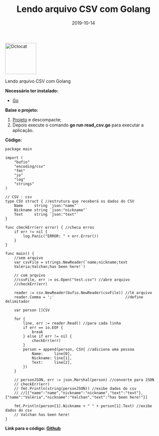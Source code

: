 ﻿---
date: 2019-10-14
title: "Lendo arquivo CSV com Golang"
description: "Utilizando o Golang para ler arquivos CSV."
category: "golang"
---

<p class="alinhar"><img src="../assets/images/octocat.gif" alt="Octocat" title="Octocat" width="100" height="100"></p>

Lendo arquivo CSV com Golang

**Necessário ter instalado:**
- <a href="https://golang.org/" target="_blank" rel="nofollow, noreferrer,noopener,external">Go</a>

**Baixe o projeto:**
1. <a href="https://github.com/ValchanOficial/GoCSV/archive/master.zip" target="_blank" rel="nofollow, noreferrer,noopener,external">Projeto</a> e descompacte;
2. Depois execute o comando **go run read_csv.go** para executar a aplicação.

**Código:**

```
package main

import (
	"bufio"
	"encoding/csv"
	"fmt"
	"io"
	"log"
	"strings"
)

// CSV : csv
type CSV struct { //estrutura que receberá os dados do CSV
	Name     string `json:"name"`
	Nickname string `json:"nickname"`
	Text     string `json:"text"`
}

func checkErr(err error) { //checa erros
	if err != nil {
		log.Panic("ERROR: " + err.Error())
	}
}

func main() {
	//sem arquivo
	var csvFile = strings.NewReader(`name;nickname;text
	Valéria;Valchan;has been here!`)

	// com arquivo
	//csvFile, err := os.Open("test.csv") //abre arquivo
	//checkErr(err)

	reader := csv.NewReader(bufio.NewReader(csvFile)) //lê arquivo
	reader.Comma = ';'                                //define delimitador

	var person []CSV

	for {
		line, err := reader.Read() //para cada linha
		if err == io.EOF {
			break
		} else if err != nil {
			checkErr(err)
		}
		person = append(person, CSV{ //adiciona uma pessoa
			Name:     line[0],
			Nickname: line[1],
			Text:     line[2],
		})
	}

	// personJSON, err := json.Marshal(person) //converte para JSON
	// checkErr(err)
	// fmt.Println(string(personJSON)) //exibe dados do csv
	// //[{"name":"name","nickname":"nickname","text":"text"},{"name":"Valéria","nickname":"Valchan","text":"has been here!"}]

	fmt.Println(person[1].Nickname + " " + person[1].Text) //exibe dados do csv
	// Valchan has been here!
}
```

**Link para o código: <a href="https://github.com/ValchanOficial/GoCSV/blob/master/read_csv.go" target="_blank" rel="nofollow, noreferrer,noopener,external">Github</a>**
